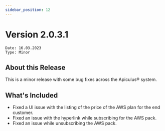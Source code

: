 ```yaml
---
sidebar_position: 12
---
```

# Version 2.0.3.1
```
Date: 16.03.2023
Type: Minor
```

## About this Release

This is a minor release with some bug fixes across the Apiculus® system.

## What's Included

- Fixed a UI issue with the listing of the price of the AWS plan for the end customer.
- Fixed an issue with the hyperlink while subscribing for the AWS pack.
- Fixed an issue while unsubscribing the AWS pack.